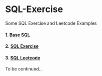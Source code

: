 # SQL-Exercise
Some SQL Exercise and Leetcode Examples


#### 1. [Base SQL](https://github.com/HuilinLu/SQL-Exercise/blob/master/base_SQL.sql)

#### 2. [SQL Exercise](https://github.com/HuilinLu/SQL-Exercise/blob/master/SQL%20Exericse.sql)

#### 3. [SQL Leetcode](https://github.com/HuilinLu/SQL-Exercise/blob/master/SQL%20Leetcode.sql)

To be continued...
